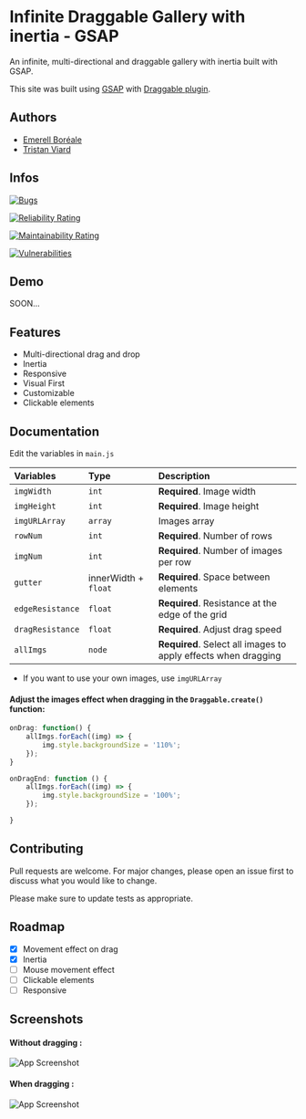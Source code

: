 # **Infinite Draggable Gallery with inertia - GSAP**

An infinite, multi-directional and draggable gallery with inertia built with GSAP.

This site was built using [GSAP](https://gsap.com) with [Draggable plugin](https://gsap.com/docs/v3/Plugins/Draggable/).

## Authors

-   [Emerell Boréale](https://emerell-boreale.fr)
-   [Tristan Viard](https://github.com/valdruide/)

## Infos

[![Bugs](https://sonarcloud.io/api/project_badges/measure?project=valdruide_infinite-draggable-gallery&metric=bugs)](https://sonarcloud.io/summary/new_code?id=valdruide_infinite-draggable-gallery)

[![Reliability Rating](https://sonarcloud.io/api/project_badges/measure?project=valdruide_infinite-draggable-gallery&metric=reliability_rating)](https://sonarcloud.io/summary/new_code?id=valdruide_infinite-draggable-gallery)

[![Maintainability Rating](https://sonarcloud.io/api/project_badges/measure?project=valdruide_infinite-draggable-gallery&metric=sqale_rating)](https://sonarcloud.io/summary/new_code?id=valdruide_infinite-draggable-gallery)

[![Vulnerabilities](https://sonarcloud.io/api/project_badges/measure?project=valdruide_infinite-draggable-gallery&metric=vulnerabilities)](https://sonarcloud.io/summary/new_code?id=valdruide_infinite-draggable-gallery)

## Demo

SOON...

## Features

-   Multi-directional drag and drop
-   Inertia
-   Responsive
-   Visual First
-   Customizable
-   Clickable elements

## Documentation

Edit the variables in `main.js`

| Variables        | Type                 | Description                                                    |
| :--------------- | :------------------- | :------------------------------------------------------------- |
| `imgWidth`       | `int`                | **Required**. Image width                                      |
| `imgHeight`      | `int`                | **Required**. Image height                                     |
| `imgURLArray`    | `array`              | Images array                                                   |
| `rowNum`         | `int`                | **Required**. Number of rows                                   |
| `imgNum`         | `int`                | **Required**. Number of images per row                         |
| `gutter`         | innerWidth + `float` | **Required**. Space between elements                           |
| `edgeResistance` | `float`              | **Required**. Resistance at the edge of the grid               |
| `dragResistance` | `float`              | **Required**. Adjust drag speed                                |
| `allImgs`        | `node`               | **Required**. Select all images to apply effects when dragging |

-   If you want to use your own images, use `imgURLArray`

#### Adjust the images effect when dragging in the `Draggable.create()` function:

```JavaScript
onDrag: function() {
    allImgs.forEach((img) => {
        img.style.backgroundSize = '110%';
    });
}

onDragEnd: function () {
    allImgs.forEach((img) => {
        img.style.backgroundSize = '100%';
    });

}
```

## Contributing

Pull requests are welcome. For major changes, please open an issue first
to discuss what you would like to change.

Please make sure to update tests as appropriate.

## Roadmap

-   [x] Movement effect on drag
-   [x] Inertia
-   [ ] Mouse movement effect
-   [ ] Clickable elements
-   [ ] Responsive

## Screenshots

#### **Without dragging :**

![App Screenshot](https://i.imgur.com/W2gJwZX.png)

#### **When dragging :**

![App Screenshot](https://i.imgur.com/DHPNAyx.png)
